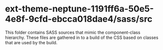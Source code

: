 # ext-theme-neptune-1191ff6a-50e5-4e8f-9cfd-ebcca018dae4/sass/src

This folder contains SASS sources that mimic the component-class hierarchy. These files
are gathered in to a build of the CSS based on classes that are used by the build.
